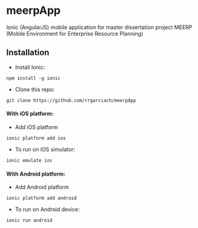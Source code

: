# meerpApp
Ionic (AngularJS) mobile application for master dissertation project MEERP (Mobile Environment for Enterprise Resource Planning)

## Installation
- Install Ionic:

``npm install -g ionic``

- Clone this repo:

`` git clone https://github.com/rrgarciach/meerpApp ``

#### With iOS platform:
- Add iOS platform

`` ionic platform add ios ``

- To run on iOS simulator:

`` ionic emulate ios ``

#### With Android platform:
- Add Android platform

`` ionic platform add android ``

- To run on Android device:

`` ionic run android ``
